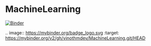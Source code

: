 # MachineLearning

[![Binder](https://mybinder.org/badge_logo.svg)](https://mybinder.org/v2/gh/vinothmdev/MachineLearning.git/HEAD)

.. image:: https://mybinder.org/badge_logo.svg
 :target: https://mybinder.org/v2/gh/vinothmdev/MachineLearning.git/HEAD
